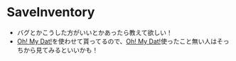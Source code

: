 # SaveInventory
* バグとかこうした方がいいとかあったら教えて欲しい！
* [Oh! My Dat!](https://github.com/Ai-Akaishi/OhMyDat)を使わせて貰ってるので、[Oh! My Dat!](https://github.com/Ai-Akaishi/OhMyDat)使ったこと無い人はそっちから見てみるといいかも！